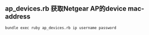 ## ap_devices.rb 获取Netgear AP的device mac-address
```sh
bundle exec ruby ap_devices.rb ip username password
```
